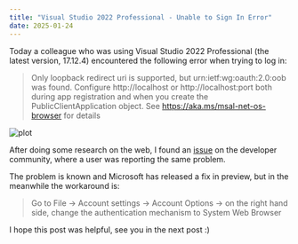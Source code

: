 ```yaml
---
title: "Visual Studio 2022 Professional - Unable to Sign In Error"
date: 2025-01-24
---
```

Today a colleague who was using Visual Studio 2022 Professional (the latest version, 17.12.4) encountered the following error when trying to log in:

> Only loopback redirect uri is supported, but urn:ietf:wg:oauth:2.0:oob was found. Configure http://localhost or http://localhost:port both during app registration and when you create the PublicClientApplication object. See https://aka.ms/msal-net-os-browser for details

![plot](./posts/screenshots/2025-01-24-VS2022_Unable_to_Sign_In_Error.png)

After doing some research on the web, I found an [issue](https://developercommunity.visualstudio.com/t/VS2022-Professional---Unable-to-sign-in-/10795473) on the developer community, where a user was reporting the same problem.

The problem is known and Microsoft has released a fix in preview, but in the meanwhile the workaround is:

> Go to File -> Account settings -> Account Options -> on the right hand side, change the authentication mechanism to System Web Browser

I hope this post was helpful, see you in the next post :)